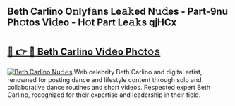 ## Beth Carlino O𝚗lyf𝚊ns Le𝚊𝚔ed N𝚞𝚍es - Part-9nu Ph𝚘tos Vi𝚍eo - H𝚘t Part Le𝚊𝚔s qjHCx

# <h2><a href="http://hf3vsp.feru.top/?c=Beth+Carlino">🔗 👉 🔴 Beth Carlino Vi𝚍𝚎o Ph𝚘t𝚘𝚜</a></h2>

[![Beth Carlino Nu𝚍𝚎s](https://i.imgur.com/0TWrTi3.gif)](http://hf3vsp.feru.top/?c=Beth+Carlino)
Web celebrity Beth Carlino and digital artist, renowned for posting dance and lifestyle content through solo and collaborative dance routines and short videos. Respected expert Beth Carlino, recognized for their expertise and leadership in their field. 
